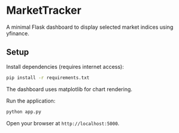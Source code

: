 # MarketTracker

A minimal Flask dashboard to display selected market indices using yfinance.

## Setup

Install dependencies (requires internet access):

```bash
pip install -r requirements.txt
```

The dashboard uses matplotlib for chart rendering.

Run the application:

```bash
python app.py
```

Open your browser at `http://localhost:5000`.
